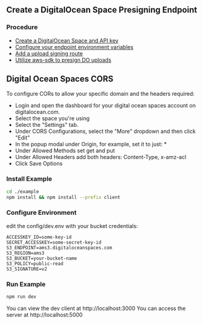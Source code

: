 ## Create a DigitalOcean Space Presigning Endpoint

### Procedure

- [Create a DigitalOcean Space and API key](https://console.cloud.google.com/project)
- [Configure your endpoint environment variables](https://github.com/hutchgrant/ckeditor5-google-do/blob/master/example/config/dev.env)
- [Add a upload signing route](https://github.com/hutchgrant/ckeditor5-google-do/blob/master/example/index.js)
- [Utilize aws-sdk to presign DO uploads](https://github.com/aws/aws-sdk-js)

## Digital Ocean Spaces CORS

To configure CORs to allow your specific domain and the headers required:

- Login and open the dashboard for your digital ocean spaces account on digitalocean.com.
- Select the space you're using
- Select the "Settings" tab.
- Under CORS Configurations, select the "More" dropdown and then click "Edit"
- In the popup modal under Origin, for example, set it to just: \*
- Under Allowed Methods set get and put
- Under Allowed Headers add both headers: Content-Type, x-amz-acl
- Click Save Options

### Install Example

```bash
cd ./example
npm install && npm install --prefix client
```

### Configure Environment

edit the config/dev.env with your bucket credentials:

```
ACCESSKEY_ID=some-key-id
SECRET_ACCESSKEY=some-secret-key-id
S3_ENDPOINT=ams3.digitaloceanspaces.com
S3_REGION=ams3
S3_BUCKET=your-bucket-name
S3_POLICY=public-read
S3_SIGNATURE=v2
```

### Run Example

```bash
npm run dev
```

You can view the dev client at http://localhost:3000
You can access the server at http://localhost:5000

